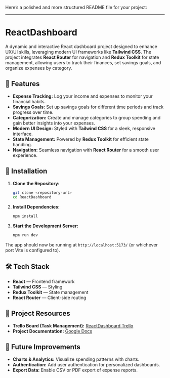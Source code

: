 Here’s a polished and more structured README file for your project:  

---

# **ReactDashboard**  

A dynamic and interactive React dashboard project designed to enhance UX/UI skills, leveraging modern UI frameworks like **Tailwind CSS**. The project integrates **React Router** for navigation and **Redux Toolkit** for state management, allowing users to track their finances, set savings goals, and organize expenses by category.  

## 🚀 **Features**  

- **Expense Tracking:** Log your income and expenses to monitor your financial habits.  
- **Savings Goals:** Set up savings goals for different time periods and track progress over time.  
- **Categorization:** Create and manage categories to group spending and gain better insights into your expenses.  
- **Modern UI Design:** Styled with **Tailwind CSS** for a sleek, responsive interface.  
- **State Management:** Powered by **Redux Toolkit** for efficient state handling.  
- **Navigation:** Seamless navigation with **React Router** for a smooth user experience.  

## 📂 **Installation**  

1. **Clone the Repository:**  
   ```bash  
   git clone <repository-url>  
   cd ReactDashboard  
   ```  

2. **Install Dependencies:**  
   ```bash  
   npm install  
   ```  

3. **Start the Development Server:**  
   ```bash  
   npm run dev  
   ```  

The app should now be running at `http://localhost:5173/` (or whichever port Vite is configured to).  

## 🛠️ **Tech Stack**  

- **React** — Frontend framework  
- **Tailwind CSS** — Styling  
- **Redux Toolkit** — State management  
- **React Router** — Client-side routing  

## 📑 **Project Resources**  

- **Trello Board (Task Management):** [ReactDashboard Trello](https://trello.com/b/t6WihFUK/boilerroom-v9-11)  
- **Project Documentation:** [Google Docs](https://docs.google.com/document/d/1H4eDuZfrzw68r0HXZTlOL5OC27io28WSMaKc7NazzCg/edit?tab=t.0)  

## 🎯 **Future Improvements**  

- **Charts & Analytics:** Visualize spending patterns with charts.  
- **Authentication:** Add user authentication for personalized dashboards.  
- **Export Data:** Enable CSV or PDF export of expense reports.    
